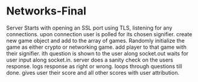# Networks-Final
Server Starts with opening an SSL port using TLS, listening for any connections.
upon connection user is polled for its chosen signifier.
create new game object and add to the array of games.
Randomly initialize the game as either crypto or networking game.
add player to that game with their signifier.
ith question is shown to the user along socket.out
waits for user input along socket.in.
server does a sanity check on the users response.
logs response as right or wrong.
loops through questions till done.
gives user their score and all other scores with user attribution.
